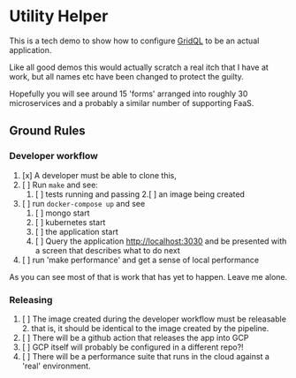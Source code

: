 # Utility Helper

This is a tech demo to show how to configure [GridQL](https://github.com/tsmarsh/gridql) to be an actual application.

Like all good demos this would actually scratch a real itch that I have at work, but all names etc have been changed to protect the guilty.


Hopefully you will see around 15 'forms' arranged into roughly 30 microservices and a probably a similar number of supporting FaaS. 

## Ground Rules

### Developer workflow

1. [x] A developer must be able to clone this, 
2. [ ] Run `make` and see:
   1. [ ] tests running and passing
   2.[ ] an image being created
3. [ ] run `docker-compose up` and see
   1. [ ] mongo start
   2. [ ] kubernetes start
   3. [ ] the application start
   4. [ ] Query the application [http://localhost:3030](http://localhost:3030) and be presented with a screen that describes what to do next
4. [ ] run 'make performance' and get a sense of local performance

As you can see most of that is work that has yet to happen. Leave me alone.

### Releasing

1. [ ] The image created during the developer workflow must be releasable
   2. that is, it should be identical to the image created by the pipeline.
2. [ ] There will be a github action that releases the app into GCP
3. [ ] GCP itself will probably be configured in a different repo?!
4. [ ] There will be a performance suite that runs in the cloud against a 'real' environment.

